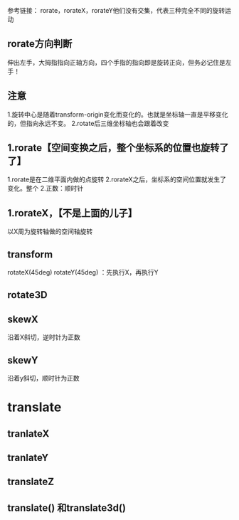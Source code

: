 参考链接：
rorate，rorateX，rorateY他们没有交集，代表三种完全不同的旋转运动
## rorate方向判断
   伸出左手，大拇指指向正轴方向，四个手指的指向即是旋转正向，但务必记住是左手！
## 注意
1.旋转中心是随着transform-origin变化而变化的。也就是坐标轴一直是平移变化的，但指向永远不变。
2.rotate后三维坐标轴也会跟着改变
## 1.rorate【空间变换之后，整个坐标系的位置也旋转了了】
1.rorate是在二维平面内做的点旋转
2.rorateX之后，坐标系的空间位置就发生了变化。整个
2.正数：顺时针
## 1.rorateX，【不是上面的儿子】
以X周为旋转轴做的空间轴旋转

## transform
rotateX(45deg) rotateY(45deg) ：先执行X，再执行Y

## rotate3D

## skewX
沿着X斜切，逆时针为正数

## skewY
沿着y斜切，顺时针为正数
# translate
## tranlateX
## tranlateY
## translateZ
## translate() 和translate3d()